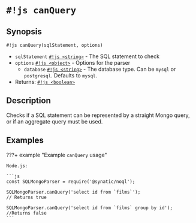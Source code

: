 # `#!js canQuery`

## Synopsis

 `#!js canQuery(sqlStatement, options)`

* `sqlStatement` [`#!js <string>`](https://developer.mozilla.org/en-US/docs/Web/JavaScript/Data_structures#string_type) - The SQL statement to check
* `options` [`#!js <object>`](https://developer.mozilla.org/en-US/docs/Web/JavaScript/Reference/Global_Objects/Object) - Options for the parser
    * `database` [`#!js <string>`](https://developer.mozilla.org/en-US/docs/Web/JavaScript/Data_structures#string_type) - The database type. Can be `mysql` or `postgresql`. Defaults to `mysql`.
* Returns: [`#!js <boolean>`](https://developer.mozilla.org/en-US/docs/Web/JavaScript/Data_structures#boolean_type)

## Description

Checks if a SQL statement can be represented by a straight Mongo query, or if an aggregate query must be used.

## Examples

???+ example "Example `canQuery` usage"
    
    Node.js:

    ```js
    const SQLMongoParser = require('@synatic/noql');

    SQLMongoParser.canQuery('select id from `films`');
    // Returns true

    SQLMongoParser.canQuery('select id from `films` group by id');
    //Returns false
    ```

